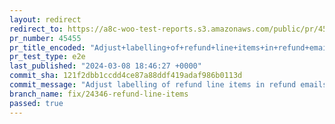 ```yaml
---
layout: redirect
redirect_to: https://a8c-woo-test-reports.s3.amazonaws.com/public/pr/45455/e2e/index.html
pr_number: 45455
pr_title_encoded: "Adjust+labelling+of+refund+line+items+in+refund+emails+and+order+summaries."
pr_test_type: e2e
last_published: "2024-03-08 18:46:27 +0000"
commit_sha: 121f2dbb1ccdd4ce87a88ddf419adaf986b0113d
commit_message: "Adjust labelling of refund line items in refund emails and order summ…"
branch_name: fix/24346-refund-line-items
passed: true
---
```

